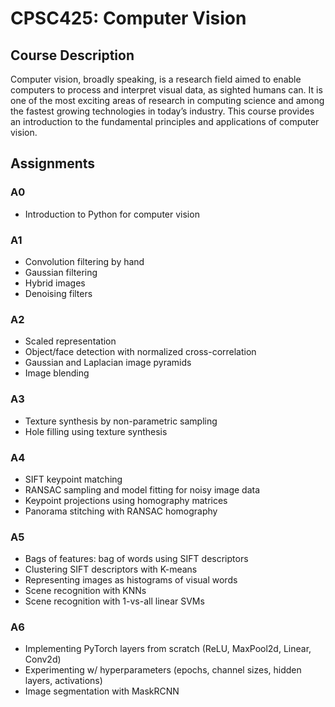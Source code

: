 # CPSC425: Computer Vision

## Course Description
Computer vision, broadly speaking, is a research field aimed to enable computers to process and interpret visual data, as sighted humans can. It is one of the most exciting areas of research in computing science and among the fastest growing technologies in today’s industry. This course provides an introduction to the fundamental principles and applications of computer vision.

## Assignments

### A0
- Introduction to Python for computer vision

### A1
- Convolution filtering by hand
- Gaussian filtering
- Hybrid images
- Denoising filters

### A2
- Scaled representation
- Object/face detection with normalized cross-correlation
- Gaussian and Laplacian image pyramids
- Image blending

### A3
- Texture synthesis by non-parametric sampling
- Hole filling using texture synthesis

### A4
- SIFT keypoint matching
- RANSAC sampling and model fitting for noisy image data
- Keypoint projections using homography matrices
- Panorama stitching with RANSAC homography

### A5
- Bags of features: bag of words using SIFT descriptors
- Clustering SIFT descriptors with K-means
- Representing images as histograms of visual words
- Scene recognition with KNNs
- Scene recognition with 1-vs-all linear SVMs

### A6
- Implementing PyTorch layers from scratch (ReLU, MaxPool2d, Linear, Conv2d)
- Experimenting w/ hyperparameters (epochs, channel sizes, hidden layers, activations)
- Image segmentation with MaskRCNN